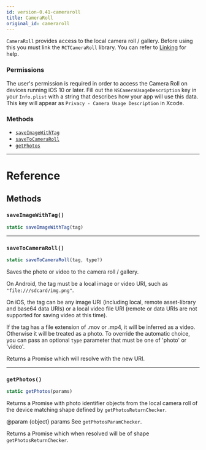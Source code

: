 ```yaml
---
id: version-0.41-cameraroll
title: CameraRoll
original_id: cameraroll
---
```


`CameraRoll` provides access to the local camera roll / gallery.
Before using this you must link the `RCTCameraRoll` library.
You can refer to [Linking](https://facebook.github.io/react-native/linking-libraries-ios.md) for help.

### Permissions
The user's permission is required in order to access the Camera Roll on devices running iOS 10 or later.
Fill out the `NSCameraUsageDescription` key in your `Info.plist` with a string that describes how your
app will use this data. This key will appear as `Privacy - Camera Usage Description` in Xcode.



### Methods

- [`saveImageWithTag`](cameraroll.md#saveimagewithtag)
- [`saveToCameraRoll`](cameraroll.md#savetocameraroll)
- [`getPhotos`](cameraroll.md#getphotos)




---

# Reference

## Methods

### `saveImageWithTag()`

```javascript
static saveImageWithTag(tag)
```



---

### `saveToCameraRoll()`

```javascript
static saveToCameraRoll(tag, type?)
```


Saves the photo or video to the camera roll / gallery.

On Android, the tag must be a local image or video URI, such as `"file:///sdcard/img.png"`.

On iOS, the tag can be any image URI (including local, remote asset-library and base64 data URIs)
or a local video file URI (remote or data URIs are not supported for saving video at this time).

If the tag has a file extension of .mov or .mp4, it will be inferred as a video. Otherwise
it will be treated as a photo. To override the automatic choice, you can pass an optional
`type` parameter that must be one of 'photo' or 'video'.

Returns a Promise which will resolve with the new URI.




---

### `getPhotos()`

```javascript
static getPhotos(params)
```


Returns a Promise with photo identifier objects from the local camera
roll of the device matching shape defined by `getPhotosReturnChecker`.

@param {object} params See `getPhotosParamChecker`.

Returns a Promise which when resolved will be of shape `getPhotosReturnChecker`.




